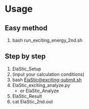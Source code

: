 # Usage

## Easy method
1. bash run_exciting_energy_2nd.sh

## Step by step
1. ElaStic_Setup
2. (input your calculation conditions)
3. bash ElaStic@exciting-submit.sh
4. ElaStic_exciting_analyze.py
   - or ElaStic_Analyze
5. ElaStic_Result
6. cat ElaStic_2nd.out
